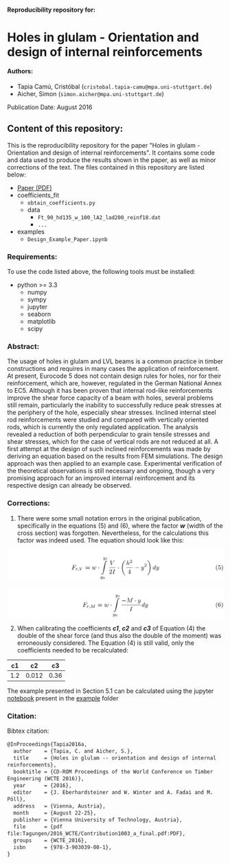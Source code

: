 #### Reproducibility repository for:

Holes in glulam - Orientation and design of internal reinforcements
===================================================================

#### Authors:
- Tapia Camú, Cristóbal (```cristobal.tapia-camu@mpa.uni-stuttgart.de```)
- Aicher, Simon (```simon.aicher@mpa.uni-stuttgart.de```)

Publication Date: August 2016

## Content of this repository:
This is the reproducibility repository for the paper "Holes in glulam - Orientation and design of internal reinforcements".
It contains some code and data used to produce the results shown in the paper, as well as minor corrections of the text.
The files contained in this repository are listed below:

- [Paper (PDF)](WCTE_2016_Tapia_Aicher_final.pdf)
- coefficients_fit
    - ```obtain_coefficients.py```
    - data
        - ```Ft_90_hd135_w_100_lA2_lad200_reinf18.dat```
        - ```...```
- examples
    - ```Design_Example_Paper.ipynb```

### Requirements:
To use the code listed above, the following tools must be installed:
- python >= 3.3
    - numpy
    - sympy
    - jupyter
    - seaborn
    - matplotlib
    - scipy

### Abstract:
The usage of holes in glulam and LVL beams is a common practice in timber constructions and requires in many cases the application of reinforcement.
At present, Eurocode 5 does not contain design rules for holes, nor for their reinforcement, which are, however, regulated in the German National Annex to EC5.
Although it has been proven that internal rod-like reinforcements improve the shear force capacity of a beam with holes, several problems still remain, particularly the inability to successfully reduce peak stresses at the periphery of the hole, especially shear stresses.
Inclined internal steel rod reinforcements were studied and compared with vertically oriented rods, which is currently the only regulated application.
The analysis revealed a reduction of both perpendicular to grain tensile stresses and shear stresses, which for the case of vertical rods are not reduced at all.
A first attempt at the design of such inclined reinforcements was made by deriving an equation based on the results from FEM simulations.
The design approach was then applied to an example case.
Experimental verification of the theoretical observations is still necessary and ongoing, though a very promising approach for an improved internal reinforcement and its respective design can already be observed.

### Corrections:
1. There were some small notation errors in the original publication, specifically in the equations (5) and (6), where the factor _**w**_ (width of the cross section) was forgotten.
Nevertheless, for the calculations this factor was indeed used.
The equation should look like this:

![equation](images/equation_5.png)  

![equation](images/equation_6.png)  

2. When calibrating the coefficients _**c1**_, _**c2**_ and _**c3**_ of Equation (4) the double of the shear force (and thus also the double of the moment) was erroneously considered.
The Equation (4) is still valid, only the coefficients needed to be recalculated:

| c1 | c2    | c3   |
|:--:|:-----:|:----:|
| 1.2| 0.012 | 0.36 |

The example presented in Section 5.1 can be calculated using the jupyter [notebook](examples/Design_Example_Paper.ipynb) present in the [example](examples/README.md) folder

### Citation:
Bibtex citation:
```
@InProceedings{Tapia2016a,
  author    = {Tapia, C. and Aicher, S.},
  title     = {Holes in glulam -- orientation and design of internal reinforcements},
  booktitle = {CD-ROM Proceedings of the World Conference on Timber Engineering (WCTE 2016)},
  year      = {2016},
  editor    = {J. Eberhardsteiner and W. Winter and A. Fadai and M. Pöll},
  address   = {Vienna, Austria},
  month     = {August 22-25},
  publisher = {Vienna University of Technology, Austria},
  file      = {pdf file:Tagungen/2016_WCTE/Contribution1003_a_final.pdf:PDF},
  groups    = {WCTE_2016},
  isbn      = {978-3-903039-00-1},
}
```
